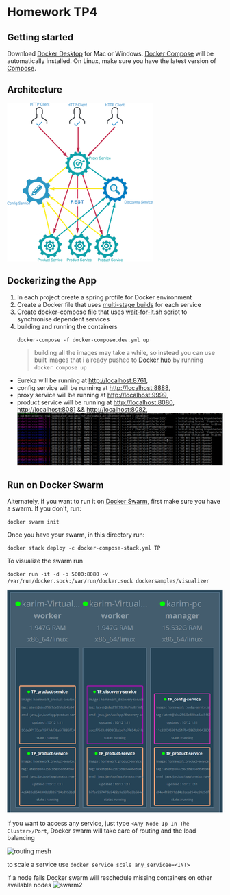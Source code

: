  
# Homework TP4


## Getting started

Download [Docker Desktop](https://www.docker.com/products/docker-desktop) for Mac or Windows. [Docker Compose](https://docs.docker.com/compose) will be automatically installed. On Linux, make sure you have the latest version of [Compose](https://docs.docker.com/compose/install/).


## Architecture 
![Architecture diagram](doc/img/archi.png)

## Dockerizing the App
 1. In each project create a spring profile for Docker environment
 2. Create a Docker file that uses [multi-stage builds](https://hub.docker.com/u/karimsaieh/) for each service
 3. Create docker-compose file that uses [wait-for-it.sh](https://github.com/vishnubob/wait-for-it) script to synchronise dependent services
 4. building and running the containers
	```
	docker-compose -f docker-compose.dev.yml up
	```
	> building all the images may take a while, so instead you can use built images that i already pushed to [Docker hub](https://hub.docker.com/u/karimsaieh/) by running  `docker compose up`

- Eureka  will be running at [http://localhost:8761](http://localhost:8761),
- config service will be running at [http://localhost:8888](http://localhost:8888),
- proxy service  will be running at [http://localhost:9999](http://localhost:9999),
- product service will be running at [http://localhost:8080](http://localhost:8080),
 [http://localhost:8081](http://localhost:8081) && [http://localhost:8082](http://localhost:8082),
![Logs COMPOSE](doc/img/log-compose.png)
## Run on Docker Swarm
Alternately, if you want to run it on [Docker Swarm](https://docs.docker.com/engine/swarm/),  first make sure you have a swarm. If you don't, run:
```
docker swarm init
```
Once you have your swarm, in this directory run:
```
docker stack deploy -c docker-compose-stack.yml TP
```
To visualize the swarm run 
```
docker run -it -d -p 5000:8080 -v /var/run/docker.sock:/var/run/docker.sock dockersamples/visualizer
```
![routing mesh](doc/img/swarm.png)

if you want to access any service, just type 
```<Any Node Ip In The Cluster>/Port```, Docker swarm will take care of routing and the load balancing

![routing mesh](doc/img/ingress-routing-mesh.png)

to scale a service use 
```docker service scale any_servicee=<INT>```

if a node fails Docker swarm will reschedule missing containers on other available nodes
![swarm2](doc/img/swarm2.png)


